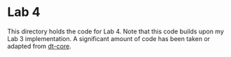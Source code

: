 # Lab 4

This directory holds the code for Lab 4. Note that this code builds upon my
Lab 3 implementation. A significant amount of code has been taken or adapted
from [dt-core](https://github.com/duckietown/dt-core).

